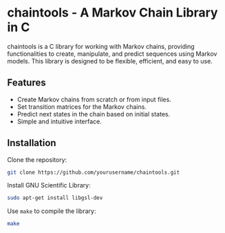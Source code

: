 # chaintools - A Markov Chain Library in C

chaintools is a C library for working with Markov chains, providing functionalities to create, manipulate, and predict sequences using Markov models. This library is designed to be flexible, efficient, and easy to use.

## Features

- Create Markov chains from scratch or from input files.
- Set transition matrices for the Markov chains.
- Predict next states in the chain based on initial states.
- Simple and intuitive interface.

## Installation

Clone the repository:

```bash
git clone https://github.com/yourusername/chaintools.git
```

Install GNU Scientific Library:

```bash
sudo apt-get install libgsl-dev
```

Use `make` to compile the library:
```bash
make
```

